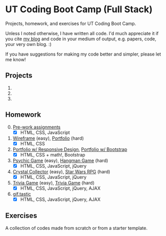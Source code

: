 # UT Coding Boot Camp (Full Stack)
Projects, homework, and exercises for UT Coding Boot Camp.

Unless I noted otherwise, I have written all code. I'd much appreciate it if you cite [my blog](https://crunchingnumbers.live) and code in your medium of output, e.g. papers, code, your very own blog. :)

If you have suggestions for making my code better and simpler, please let me know!

## Projects
1. 
2. 
3. 

## Homework
0. [Pre-work assignments](https://ijlee2.github.io/UT-Coding-Boot-Camp/homework/hw0/module-8/fanpage.html)
    - [x] HTML, CSS, JavaScript
    
1. [Wireframe](https://ijlee2.github.io/UT-Coding-Boot-Camp/homework/hw1/wireframe/) (easy), [Portfolio](https://ijlee2.github.io/UT-Coding-Boot-Camp/homework/hw1/basic-portfolio) (hard)
    - [x] HTML, CSS
    
2. [Portfolio w/ Responsive Design](https://ijlee2.github.io/UT-Coding-Boot-Camp/homework/hw2/responsive-portfolio/), [Portfolio w/ Bootstrap](https://ijlee2.github.io/UT-Coding-Boot-Camp/homework/hw2/bootstrap-portfolio/)
    - [x] HTML, CSS + math!, Bootstrap
    
3. [Psychic Game](https://ijlee2.github.io/UT-Coding-Boot-Camp/homework/hw3/psychic-game/) (easy), [Hangman Game](https://ijlee2.github.io/UT-Coding-Boot-Camp/homework/hw3/hangman-game/) (hard)
    - [x] HTML, CSS, JavaScript, jQuery
    
4. [Crystal Collector](https://ijlee2.github.io/UT-Coding-Boot-Camp/homework/hw4/crystal-collector/) (easy), [Star Wars RPG](https://ijlee2.github.io/UT-Coding-Boot-Camp/homework/hw4/star-wars-rpg) (hard)
    - [x] HTML, CSS, JavaScript, jQuery
    
5. [Trivia Game](https://ijlee2.github.io/UT-Coding-Boot-Camp/homework/hw5/trivia-game-basic/) (easy), [Trivia Game](https://ijlee2.github.io/UT-Coding-Boot-Camp/homework/hw5/trivia-game-advanced/) (hard)
    - [x] HTML, CSS, JavaScript, jQuery, AJAX

6. [gif.tastic](https://ijlee2.github.io/UT-Coding-Boot-Camp/homework/hw6/)
    - [x] HTML, CSS, JavaScript, jQuery, AJAX

## Exercises
A collection of codes made from scratch or from a starter template.
